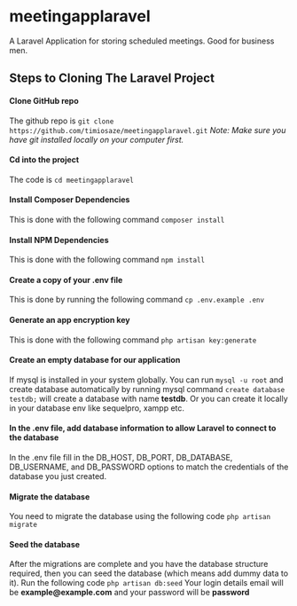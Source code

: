 # meetingapplaravel
A Laravel Application for storing scheduled meetings. Good for business men.

## Steps to Cloning The Laravel Project

#### Clone GitHub repo
The github repo is `git clone https://github.com/timiosaze/meetingapplaravel.git`
_Note: Make sure you have git installed locally on your computer first._

#### Cd into the project
The code is `cd meetingapplaravel`

#### Install Composer Dependencies
This is done with the following command `composer install`

#### Install NPM Dependencies
This is done with the following command `npm install`

#### Create a copy of your .env file
This is done by running the following command `cp .env.example .env`

#### Generate an app encryption key
This is done with the following command `php artisan key:generate`

#### Create an empty database for our application
If mysql is installed in your system globally. You can run `mysql -u root`
and create database automatically by running mysql command `create database testdb;` will create a database with name __testdb__. Or you can create it locally in your database env like sequelpro, xampp etc.

#### In the .env file, add database information to allow Laravel to connect to the database
In the .env file fill in the DB_HOST, DB_PORT, DB_DATABASE, DB_USERNAME, and DB_PASSWORD options to match the credentials of the database you just created. 

#### Migrate the database
You need to migrate the database using the following code `php artisan migrate`

#### Seed the database
After the migrations are complete and you have the database structure required, then you can seed the database (which means add dummy data to it).
Run the following code `php artisan db:seed`
Your login details email will be __example@example.com__ and your password will be __password__